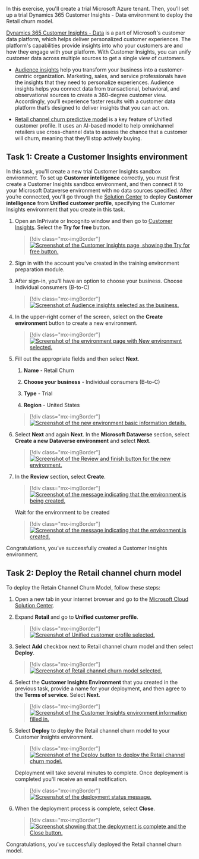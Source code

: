 In this exercise, you'll create a trial Microsoft Azure tenant. Then, you’ll set up a trial Dynamics 365 Customer Insights - Data environment to deploy the Retail churn model.

[Dynamics 365 Customer Insights - Data](/dynamics365/customer-service/introduction-customer-service-analytics/?azure-portal=true) is a part of Microsoft's customer data platform, which helps deliver personalized customer experiences. The platform's capabilities provide insights into who your customers are and how they engage with your platform. With Customer Insights, you can unify customer data across multiple sources to get a single view of customers.

-   [Audience insights](/dynamics365/customer-insights/audience-insights/overview/?azure-portal=true) help you transform your business into a customer-centric organization. Marketing, sales, and service professionals have the insights that they need to personalize experiences. Audience insights helps you connect data from transactional, behavioral, and observational sources to create a 360-degree customer view. Accordingly, you’ll experience faster results with a customer data platform that’s designed to deliver insights that you can act on.

-   [Retail channel churn predictive model](/dynamics365/industry/retail/retail-use-churn-prediction/?azure-portal=true) is a key feature of Unified customer profile. It uses an AI-based model to help omnichannel retailers use cross-channel data to assess the chance that a customer will churn, meaning that they’ll stop actively buying.

## Task 1: Create a Customer Insights environment

In this task, you'll create a new trial Customer Insights sandbox environment. To set up **Customer intelligence** correctly, you must first create a Customer Insights sandbox environment, and then connect it to your Microsoft Dataverse environment with no data sources specified. After you’re connected, you'll go through the [Solution Center](https://solutions.microsoft.com/?azure-portal=true) to deploy **Customer intelligence** from **Unified customer profile**, specifying the Customer Insights environment that you create in this task.

1.  Open an InPrivate or Incognito window and then go to [Customer Insights](https://dynamics.microsoft.com/ai/customer-insights/?azure-portal=true). Select the **Try for free** button.

	> [!div class="mx-imgBorder"]
	> [![Screenshot of the Customer Insights page, showing the Try for free button.](../media/customer-insights.png)](../media/customer-insights.png#lightbox)

1. Sign in with the account you've created in the training environment preparation module.

1. After sign-in, you'll have an option to choose your business. Choose Individual consumers (B-to-C)

	> [!div class="mx-imgBorder"]
	> [![Screenshot of Audience insights selected as the business.](../media/audience-insights.png)](../media/audience-insights.png#lightbox)

1. In the upper-right corner of the screen, select on the **Create environment** button to create a new environment.

	> [!div class="mx-imgBorder"]
	> [![Screenshot of the environment page with New environment selected.](../media/new-environment.png)](../media/new-environment.png#lightbox)

1.  Fill out the appropriate fields and then select **Next**.

    1.  **Name** - Retail Churn

    1.  **Choose your business** - Individual consumers (B-to-C)
    
    1.  **Type** - Trial

    1.  **Region** - United States 

	> [!div class="mx-imgBorder"]
	> [![Screenshot of the new environment basic information details.](../media/environment-basic-information.png)](../media/environment-basic-information.png#lightbox)

1.  Select **Next** and again **Next**. In the **Microsoft Dataverse** section, select **Create a new Dataverse environment** and select **Next**.
 
	> [!div class="mx-imgBorder"]
	> [![Screenshot of the Review and finish button for the new environment.](../media/review-finish.png)](../media/review-finish.png#lightbox)

1.  In the **Review** section, select **Create**. 

	> [!div class="mx-imgBorder"]
	> [![Screenshot of the message indicating that the environment is being created.](../media/create-message.png)](../media/create-message.png#lightbox)

    Wait for the environment to be created

    > [!div class="mx-imgBorder"]
	> [![Screenshot of the message indicating that the environment is created.](../media/environment-created.png)](../media/environment-created.png#lightbox)

Congratulations, you’ve successfully created a Customer Insights environment.

## Task 2: Deploy the Retail channel churn model

To deploy the Retain Channel Churn Model, follow these steps:

1.  Open a new tab in your internet browser and go to the [Microsoft Cloud Solution Center](https://solutions.microsoft.com/?azure-portal=true).

1.  Expand **Retail** and go to **Unified customer profile**. 

	> [!div class="mx-imgBorder"]
	> [![Screenshot of Unified customer profile selected.](../media/unified-customer-profile.png)](../media/unified-customer-profile.png#lightbox)

1. Select **Add** checkbox next to Retail channel churn model and then select **Deploy**.  

	> [!div class="mx-imgBorder"]
	> [![Screenshot of Retail channel churn model selected.](../media/customer-insights-environment.png)](../media/customer-insights-environment.png#lightbox)

1. Select the **Customer Insights Environment** that you created in the previous task, provide a name for your deployment, and then agree to the **Terms of service**. Select **Next**.

	> [!div class="mx-imgBorder"]
	> [![Screenshot of the Customer Insights environment information filled in.](../media/deploy-environment.png)](../media/deploy-environment.png#lightbox)

1.  Select **Deploy** to deploy the Retail channel churn model to your Customer Insights environment.

	> [!div class="mx-imgBorder"]
	> [![Screenshot of the Deploy button to deploy the Retail channel churn model.](../media/deploy.png)](../media/deploy.png#lightbox)

    Deployment will take several minutes to complete. Once deployment is completed you'll receive an email notification.

	> [!div class="mx-imgBorder"]
	> [![Screenshot of the deployment status message.](../media/deploy-status.png)](../media/deploy-status.png#lightbox)

1.  When the deployment process is complete, select **Close**.

	> [!div class="mx-imgBorder"]
	> [![Screenshot showing that the deployment is complete and the Close button.](../media/close.png)](../media/close.png#lightbox)

Congratulations, you’ve successfully deployed the Retail channel churn model.

